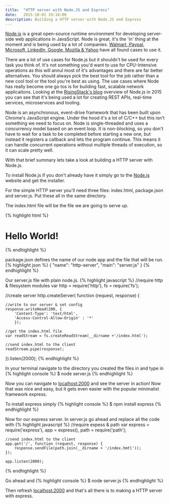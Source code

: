 ```yaml
---
title:  "HTTP server with Node.JS and Express"
date:   2015-10-01 19:18:00
description: Building a HTTP server with Node.JS and Express
---
```


<a class='external' href="https://nodejs.org" target="_blank">Node.js</a> is a great open-source runtime environment for developing server-side web applications in JavaScript. Node is great, it's the 'in' thing at the moment and is being used by a lot of companies. <a class='external' href="http://venturebeat.com/2012/01/24/why-walmart-is-using-node-js/">Walmart, </a><a class='external' href="https://www.paypal-engineering.com/2013/11/22/node-js-at-paypal/" target="_blank">Paypal, </a><a class='external' href="https://azure.microsoft.com/en-us/develop/nodejs/" target="_blank">Microsoft, </a><a class='external' href="http://venturebeat.com/2011/08/16/linkedin-node/" target="_blank">LinkedIn, </a><a class='external' href="http://venturebeat.com/2012/01/24/node-at-google-mozilla-yahoo/" target="_blank">Google, Mozilla & Yahoo</a> have all found cases to use it. 

There are a lot of use cases for Node.js but it shouldn't be used for every task you think of. It's not something you'd want to use for CPU-Intensive operations as this will annul most of it's advantages and there are far better alternatives. You should always pick the best tool for the job rather than a new cool tool or the tool you're best as using. The use cases where Node has really become one go tos is for building fast, scalable network applicaitons. Looking at the <a class='external' href="https://blog.risingstack.com/what-is-nodejs-used-for-the-2015-nodejs-overview-report/" target="_blank">RisingStack's blog</a> overview of Node.js in 2015 you can see that it's being used a lot for creating REST APIs, real-time services, microservices and tooling. 

Node is an asynchronous, event-drive framework that has been built upon Chrome's JavaScript engine. Under the hood it's a lot of C/C++ but this isn't something we need to focus on. Node is single-threaded and uses a concurrency model based on an event loop. It is non-blocking, so you don't have to wait for a task to be completed before starting a new one, but instead it registers a callback and lets the program continue. This means it can handle concurrent operations without multiple threads of execution, so it can scale pretty well.

With that brief summary lets take a look at building a HTTP server with Node.js.

To install Node.js if you don't already have it simply go to the <a class='external' href="https://nodejs.org/en/download/" target="_blank">Node.js</a> website and get the installer.

For the simple HTTP server you'll need three files: index.html, package.json and server.js. Put these all in the same directory.

The index.html file will be the file we are going to serve up.

{% highlight html %}
<!DOCTYPE html>
<html lang="en">
<head>
	<meta charset="UTF-8">
	<title>HTTP server with Node.js</title>
</head>
<body>
	<h1>Hello World!</h1>
</body>
</html>
{% endhighlight %}

package.json defines the name of our node app and the file that will be run.
{% highlight json %}
{
	"name": "http-server",
	"main": "server.js"
}
{% endhighlight %}

Our server.js file with plain node.js.
{% highlight javascript %}
//require http & filesystem modules
var http = require('http'),
    fs   = require('fs');

//create server
http.createServer( function (request, response) {

	//write to our server & set config
	response.writeHead(200, {
		'Content-Type': 'text/html',
		'Access-Control-Allow-Origin' : '*'
		});

	//get the index.html file
	var readStream = fs.createReadStream(__dirname +'/index.html');

	//send index.html to the client
	readStream.pipe(response);
}).listen(2000);
{% endhighlight %}

In your terminal navigate to the directory you created the files in and type in
{% highlight console %}
 $ node server.js
{% endhighlight %}


Now you can navigate to <a class='external' href="http://localhost:2000" target="_blank">localhost:2000</a> and see the server in action! Now that was nice and easy, but it gets even easier with the popular minimalist framework express. 

To install express simply
{% highlight console %}
 $ npm install express
{% endhighlight %}

Now for our express server. In server.js go ahead and replace all the code with
{% highlight javascript %}
//require expess & path
var express = require('express'),
    app     = express(),
    path    = require('path');

	//send index.html to the client
	app.get('/', function (request, response) {
		response.sendFile(path.join(__dirname + '/index.hmtl'));
	});

	app.listen(2000);
{% endhighlight %}

Go ahead and
{% highlight console %}
 $ node server.js
{% endhighlight %}

Then refresh <a class='external' href="http://localhost:2000" target="_blank">localhost:2000</a> and that's all there is to making a HTTP server with express.
